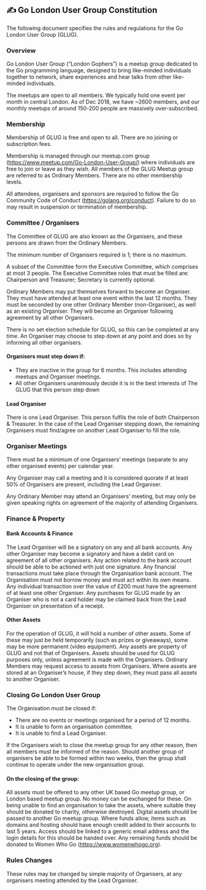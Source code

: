 ## ✍️ Go London User Group Constitution

The following document specifies the rules and regulations for the Go London User Group (GLUG).

### Overview
Go London User Group (“London Gophers”) is a meetup group dedicated to the Go programming language, designed to bring like-minded individuals together to network, share experiences and hear talks from other like-minded individuals. 

The meetups are open to all members. We typically hold one event per month in central London. As of Dec 2018, we have ~2600 members, and our monthly meetups of around 150-200 people are massively over-subscribed.

### Membership
Membership of GLUG is free and open to all. There are no joining or subscription fees. 

Membership is managed through our meetup.com group (https://www.meetup.com/Go-London-User-Group/) where individuals are free to join or leave as they wish. All members of the GLUG Meetup group are referred to as Ordinary Members. There are no other membership levels.

All attendees, organisers and sponsors are required to follow the Go Community Code of Conduct (https://golang.org/conduct). Failure to do so may result in suspension or termination of membership.

### Committee / Organisers
The Committee of GLUG are also known as the Organisers, and these persons are drawn from the Ordinary Members. 

The minimum number of Organisers required is 1; there is no maximum. 

A subset of the Committee form the Executive Committee, which comprises at most 3 people. The Executive Committee roles that must be filled are: Chairperson and Treasurer; Secretary is currently optional.

Ordinary Members may put themselves forward to become an Organiser. They must have attended at least one event within the last 12 months. They must be seconded by one other Ordinary Member (non-Organiser), as well as an existing Organiser. They will become an Organiser following agreement by all other Organisers.

There is no set election schedule for GLUG, so this can be completed at any time. An Organiser may choose to step down at any point and does so by informing all other organisers.

#### Organisers must step down if:
* They are inactive in the group for 6 months. This includes attending meetups and Organiser meetings.
* All other Organisers unanimously decide it is in the best interests of The GLUG that this person step down

#### Lead Organiser
There is one Lead Organiser. This person fulfils the role of both Chairperson & Treasurer. In the case of the Lead Organiser stepping down, the remaining Organisers must find/agree on another Lead Organiser to fill the role.

### Organiser Meetings
There must be a minimum of one Organisers’ meetings (separate to any other organised events) per calendar year.

Any Organiser may call a meeting and it is considered quorate if at least 50% of Organisers are present, including the Lead Organiser. 

Any Ordinary Member may attend an Organisers’ meeting, but may only be given speaking rights on agreement of the majority of attending Organisers.

### Finance & Property

#### Bank Accounts & Finance
The Lead Organiser will be a signatory on any and all bank accounts. Any other Organiser may become a signatory and have a debit card on agreement of all other organisers. Any action related to the bank account should be able to be actioned with just one signature. 
Any financial transactions must take place through the Organisation bank account.
The Organisation must not borrow money and must act within its own means. 
Any individual transaction over the value of £200 must have the agreement of at least one other Organiser. 
Any purchases for GLUG made by an Organiser who is not a card holder may be claimed back from the Lead Organiser on presentation of a receipt.

#### Other Assets
For the operation of GLUG, it will hold a number of other assets. Some of these may just be held temporarily (such as prizes or giveaways), some may be more permanent (video equipment). 
Any assets are property of GLUG and not that of Organisers. 
Assets should be used for GLUG purposes only, unless agreement is made with the Organisers. 
Ordinary Members may request access to assets from Organisers. 
Where assets are stored at an Organiser’s house, if they step down, they must pass all assets to another Organiser.

### Closing Go London User Group
The Organisation must be closed if:
* There are no events or meetings organised for a period of 12 months.
* It is unable to form an organisation committee.
* It is unable to find a Lead Organiser.

If the Organisers wish to close the meetup group for any other reason, then all members must be informed of the reason. Should another group of organisers be able to be formed within two weeks, then the group shall continue to operate under the new organisation group.

#### On the closing of the group:
All assets must be offered to any other UK based Go meetup group, or London based meetup group. No money can be exchanged for these.
On being unable to find an organisation to take the assets, where suitable they should be donated to charity, otherwise destroyed.
Digital assets should be passed to another Go meetup group. Where funds allow, items such as domains and hosting should have enough credit added to their accounts to last 5 years. 
Access should be linked to a generic email address and the login details for this should be handed over.
Any remaining funds should be donated to Women Who Go (https://www.womenwhogo.org).

### Rules Changes
These rules may be changed by simple majority of Organisers, at any organisers meeting attended by the Lead Organiser.
